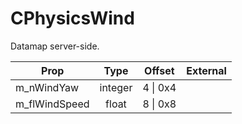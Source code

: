 # CPhysicsWind

Datamap server-side.

|Prop|Type|Offset|External|
|---|:-:|:-:|--:|
|m_nWindYaw|integer|4 \| 0x4||
|m_flWindSpeed|float|8 \| 0x8||

